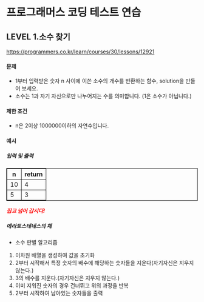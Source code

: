 # 프로그래머스 코딩 테스트 연습 
## LEVEL 1.소수 찾기
https://programmers.co.kr/learn/courses/30/lessons/12921

#### 문제
- 1부터 입력받은 숫자 n 사이에 이쓴 소수의 개수를 반환하는 함수, solution을 만들어 보세요.
- 소수는 1과 자기 자신으로만 나누어지는 수를 의미합니다. (1은 소수가 아닙니다.)

#### 제한 조건
- n은 2이상 1000000이하의 자연수입니다.

#### 예시
##### 입력 및 출력
|n|return|
|----|----|
|10|4|
|5|3|



<span>*집고 넘어 갑시다!*</span></br>

##### 에라토스테네스의 체
- 소수 판별 알고리즘

1. 이차원 배열을 생성하여 값을 초기화
2. 2부터 시작해서 특정 숫자의 배수에 해당하는 숫자들을 지운다(자기자신은 지우지 않는다.)
3. 3의 배수를 지운다.(자기자신은 지우지 않는다.)
4. 이미 지워진 숫자의 경우 건너뛰고 위의 과정을 반복
5. 2부터 시작하여 남아있는 숫자들을 출력


<style type="text/css">
span{
	color:red;
	font-weight:bold;
}

table, td, th {
        border:0.5px solid black;
}
</style>
